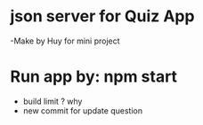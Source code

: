 # json server for Quiz App

-Make by Huy for mini project

# Run app by: npm start

- build limit ? why
- new commit for update question
